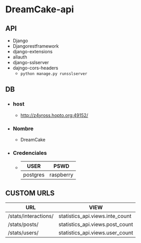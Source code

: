 # DreamCake-api

## API

 - Django
 - Djangorestframework
 - django-extensions 
 - allauth
 - django-sslserver 
 - dajngo-cors-headers
   - `python manage.py runsslserver`

## DB

- ### host

    - http://z4yross.hopto.org:49152/

- ### Nombre

    - DreamCake

 - ### Credenciales

	-	|USER      |PSWD       |
		|----------|-----------|
		| postgres | raspberry |

## CUSTOM URLS

| URL                  | VIEW                            |
|----------------------|---------------------------------|
| /stats/interactions/ | statistics_api.views.inte_count |
| /stats/posts/        | statistics_api.views.post_count |
| /stats/users/        | statistics_api.views.user_count |
